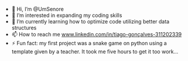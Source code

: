- 👋 Hi, I’m @UmSenore
- 👀 I’m interested in expanding my coding skills
- 🌱 I’m currently learning how to optimize code utilizing better data structures
- 📫 How to reach me www.linkedin.com/in/tiago-gonçalves-311202339
- ⚡ Fun fact: my first project was a snake game on python using a template given by a teacher. It took me five hours to get it too work... 

<!---
UmSenore/UmSenore is a ✨ special ✨ repository because its `README.md` (this file) appears on your GitHub profile.
You can click the Preview link to take a look at your changes.
--->
